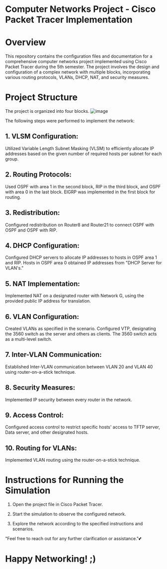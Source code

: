 # Computer Networks Project - Cisco Packet Tracer Implementation
# Overview
This repository contains the configuration files and documentation for a comprehensive computer networks project implemented using Cisco Packet Tracer during the 5th semester. 
The project involves the design and configuration of a complex network with multiple blocks, incorporating various routing protocols, VLANs, DHCP, NAT, and security measures.

# Project Structure
The project is organized into four blocks.
![image](https://github.com/LaibaZaffar/Computer-Networks/assets/150477947/28182c8e-0a61-4721-9d49-b54ec6248274)

The following steps were performed to implement the network:

## 1. VLSM Configuration:
Utilized Variable Length Subnet Masking (VLSM) to efficiently allocate IP addresses based on the given number of required hosts per subnet for each group.

## 2. Routing Protocols:
Used OSPF with area 1 in the second block, RIP in the third block, and OSPF with area 0 in the last block.
EIGRP was implemented in the first block for routing.

## 3. Redistribution:
Configured redistribution on Router8 and Router21 to connect OSPF with OSPF and OSPF with RIP.

## 4. DHCP Configuration:
Configured DHCP servers to allocate IP addresses to hosts in OSPF area 1 and RIP.
Hosts in OSPF area 0 obtained IP addresses from "DHCP Server for VLAN's."

## 5. NAT Implementation:
Implemented NAT on a designated router with Network G, using the provided public IP address for translation.

## 6. VLAN Configuration:
Created VLANs as specified in the scenario.
Configured VTP, designating the 3560 switch as the server and others as clients. The 3560 switch acts as a multi-level switch.

## 7. Inter-VLAN Communication:
Established Inter-VLAN communication between VLAN 20 and VLAN 40 using router-on-a-stick technique.

## 8. Security Measures:
Implemented IP security between every router in the network.

## 9. Access Control:
Configured access control to restrict specific hosts' access to TFTP server, Data server, and other designated hosts.

## 10. Routing for VLANs:
Implemented VLAN routing using the router-on-a-stick technique.

# Instructions for Running the Simulation
1. Open the project file in Cisco Packet Tracer.

2. Start the simulation to observe the configured network.

3. Explore the network according to the specified instructions and scenarios.

"Feel free to reach out for any further clarification or assistance."💕

# Happy Networking! ;)
